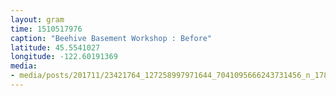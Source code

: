 ```yaml
---
layout: gram
time: 1510517976
caption: "Beehive Basement Workshop : Before"
latitude: 45.5541027
longitude: -122.60191369
media:
- media/posts/201711/23421764_127258997971644_7041095666243731456_n_17882666839145174.jpg
---
```

